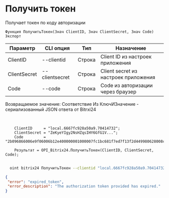 ﻿---
sidebar_position: 2
---

# Получить токен
 Получает токен по коду авторизации



`Функция ПолучитьТокен(Знач ClientID, Знач ClientSecret, Знач Code) Экспорт`

  | Параметр | CLI опция | Тип | Назначение |
  |-|-|-|-|
  | ClientID | --clientid | Строка | Client ID из настроек приложения |
  | ClientSecret | --clientsecret | Строка | Client secret из настроек приложения |
  | Code | --code | Строка | Code из авторизации через браузер |

  
  Возвращаемое значение:   Соответствие Из КлючИЗначение - сериализованный JSON ответа от Bitrxi24

<br/>




```bsl title="Пример кода"
    ClientID     = "local.6667fc928a50a9.70414732";
    ClientSecret = "ZeKyeYIgy2NsHZqsIHY6GfG1V...";
    Code         = "2b096866006e9f06006b12e400000001000007fc1bc681f7ed7f13f2d449980628008c";

    Результат = OPI_Bitrix24.ПолучитьТокен(ClientID, ClientSecret, Code);
```



```sh title="Пример команды CLI"
    
  oint bitrix24 ПолучитьТокен --clientid "local.6667fc928a50a9.70414732" --clientsecret "ZeKyeYIgy2NsHZqsIHY6GfG1V..." --code "2b096866006e9f06006b12e400000001000007fc1bc681f7ed7f13f2d449980628008c"

```

```json title="Результат"
{
 "error": "expired_token",
 "error_description": "The authorization token provided has expired."
}
```
